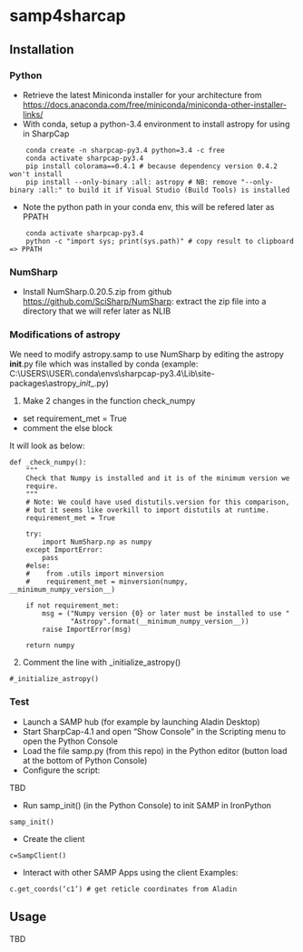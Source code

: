 # samp4sharcap

## Installation

### Python

- Retrieve the latest Miniconda installer for your architecture from https://docs.anaconda.com/free/miniconda/miniconda-other-installer-links/
- With conda, setup a python-3.4 environment to install astropy for using in SharpCap

```
    conda create -n sharpcap-py3.4 python=3.4 -c free
    conda activate sharpcap-py3.4
    pip install colorama==0.4.1 # because dependency version 0.4.2 won't install
    pip install --only-binary :all: astropy # NB: remove "--only-binary :all:" to build it if Visual Studio (Build Tools) is installed
```

- Note the python path in your conda env, this will be refered later as PPATH

```
    conda activate sharpcap-py3.4
    python -c "import sys; print(sys.path)" # copy result to clipboard => PPATH  
```

### NumSharp

- Install NumSharp.0.20.5.zip from github https://github.com/SciSharp/NumSharp: extract the zip file into a directory that we will refer later as NLIB

### Modifications of astropy

We need to modify astropy.samp to use NumSharp by editing the astropy __init__.py file which was installed by conda (example: C:\USERS\USER\\.conda\envs\sharpcap-py3.4\Lib\site-packages\astropy\__init__.py)

1. Make 2 changes in the function check_numpy

- set requirement_met = True
- comment the else block

It will look as below:
             
```     
def _check_numpy():
    """
    Check that Numpy is installed and it is of the minimum version we
    require.
    """
    # Note: We could have used distutils.version for this comparison,
    # but it seems like overkill to import distutils at runtime.
    requirement_met = True

    try:
        import NumSharp.np as numpy
    except ImportError:
        pass
    #else:
    #    from .utils import minversion
    #    requirement_met = minversion(numpy, __minimum_numpy_version__)

    if not requirement_met:
        msg = ("Numpy version {0} or later must be installed to use "
               "Astropy".format(__minimum_numpy_version__))
        raise ImportError(msg)

    return numpy
```


2. Comment the line with _initialize_astropy()


```
#_initialize_astropy()  
```


### Test

- Launch a SAMP hub (for example by launching Aladin Desktop)
- Start SharpCap-4.1 and open “Show Console” in the Scripting menu to open the Python Console
- Load the file samp.py (from this repo) in the Python editor (button load at the bottom of Python Console)
- Configure the script:

TBD

- Run samp_init() (in the Python Console) to init SAMP in IronPython

```
samp_init()
```

- Create the client 

```
c=SampClient()
```

- Interact with other SAMP Apps using the client Examples:

```
c.get_coords(‘c1’) # get reticle coordinates from Aladin
```

## Usage

TBD


